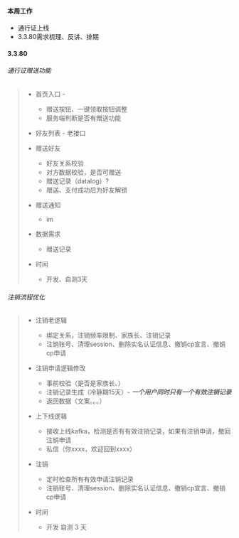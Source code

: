 #### 本周工作

-   通行证上线
-   3.3.80需求梳理、反讲、排期



#### 3.3.80

###### 通行证赠送功能

>   -   首页入口 - 
>
>       -   赠送按钮、一键领取按钮调整
>       -   服务端判断是否有赠送功能
>
>   -   好友列表  - 老接口 
>
>   -   赠送好友
>
>       -   好友关系校验
>       -   对方数据校验，是否可赠送
>       -   赠送记录（datalog）?
>       -   赠送、支付成功后为好友解锁
>
>   -   赠送通知
>
>       -   im
>
>           
>
>   -   数据需求
>
>       -   赠送记录
>
>       
>
>   -   时间
>
>       -   开发、自测3天

###### 注销流程优化

>   -   注销老逻辑
>
>       -   绑定关系，注销频率限制、家族长、注销记录
>       -   注销账号、清理session、删除实名认证信息、撤销cp宣言、撤销cp申请
>
>   -   注销申请逻辑修改
>
>       -   事前校验（是否是家族长、）
>       -   注销记录生成（冷静期15天）- ***一个用户同时只有一个有效注销记录***
>       -   返回数据（文案。。。）
>
>   -   上下线逻辑
>
>       -   接收上线kafka，检测是否有有效注销记录，如果有注销申请，撤回注销申请
>       -   私信（你xxxx，欢迎回到xxxx）
>
>   -   注销
>
>       -   定时检查所有有效申请注销记录
>       -   注销账号、清理session、删除实名认证信息、撤销cp宣言、撤销cp申请
>
>       
>
>   -   时间
>
>       -   开发 自测 3 天